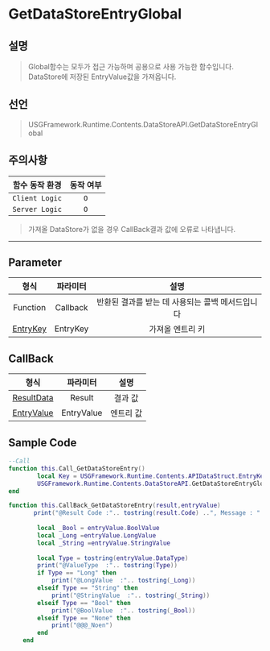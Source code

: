# GetDataStoreEntryGlobal

## 설명
> Global함수는 모두가 접근 가능하며 공용으로 사용 가능한 함수입니다.
> DataStore에 저장된 EntryValue값을 가져옵니다.

## 선언
> USGFramework.Runtime.Contents.DataStoreAPI.GetDataStoreEntryGlobal

## 주의사항
|    **함수 동작 환경**    | **동작 여부** |
|:------------------:|:---------:|
| ```Client Logic``` |  ```O```  |
| ```Server Logic``` |  ```O```  |
> 가져올 DataStore가 없을 경우 CallBack결과 값에 오류로 나타냅니다.
---


## Parameter
|         **형식**          | **파라미터** |           **설명**            |
|:-----------------------:|:--------:|:---------------------------:|
|        Function         | Callback | 반환된 결과를 받는 데 사용되는 콜백 메서드입니다 |
| [EntryKey](EntryKey.md) | EntryKey |          가져올 엔트리 키          |

## CallBack
|          **형식**           |  **파라미터**  | **설명** |
|:-------------------------:|:----------:|:------:|
| [ResultData](EntryKey.md) |   Result   |  결과 값  |
| [EntryValue](EntryKey.md) | EntryValue | 엔트리 값  |


## Sample Code
```lua
--Call
function this.Call_GetDataStoreEntry()
        local Key = USGFramework.Runtime.Contents.APIDataStruct.EntryKey.New("Test","TestKey")
        USGFramework.Runtime.Contents.DataStoreAPI.GetDataStoreEntryGlobal(this.CallBack_GetDataStoreEntry,Key)
end
```

```lua
function this.CallBack_GetDataStoreEntry(result,entryValue)
       print("@Result Code :".. tostring(result.Code) ..", Message : "..tostring(result.Message))
 
        local _Bool = entryValue.BoolValue
        local _Long =entryValue.LongValue
        local _String =entryValue.StringValue
 
        local Type = tostring(entryValue.DataType)
        print("@ValueType  :".. tostring(Type))
        if Type == "Long" then
            print("@LongValue  :".. tostring(_Long))
        elseif Type == "String" then
            print("@StringValue  :".. tostring(_String))
        elseif Type == "Bool" then
            print("@BoolValue  :".. tostring(_Bool))
        elseif Type == "None" then
            print("@@@_Noen")
        end
    end
```
